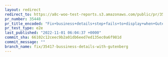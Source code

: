 ```yaml
---
layout: redirect
redirect_to: https://a8c-woo-test-reports.s3.amazonaws.com/public/pr/35448/e2e/index.html
pr_number: 35448
pr_title_encoded: "Fix+business+details+step+fails+to+display+when+Gutenberg+plugin+is+active"
pr_test_type: e2e
last_published: "2022-11-01 06:04:37 +0000"
commit_sha: 66102c12ceec9b2a01db6eed7ed135ec0a6f981d
commit_message: ""
branch_name: fix/35417-bussiness-details-with-gutenberg
---
```

